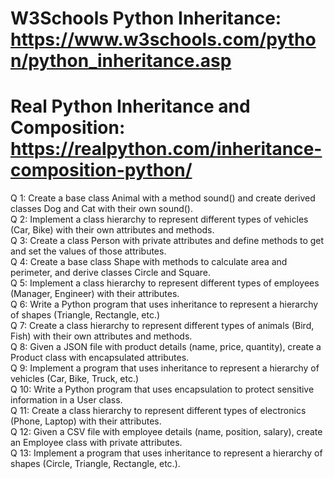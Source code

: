 # W3Schools Python Inheritance: https://www.w3schools.com/python/python_inheritance.asp
# Real Python Inheritance and Composition: https://realpython.com/inheritance-composition-python/
Q 1: Create a base class Animal with a method sound() and create derived classes Dog and Cat with their own sound(). <br />
Q 2: Implement a class hierarchy to represent different types of vehicles (Car, Bike) with their own attributes and methods. <br />
Q 3: Create a class Person with private attributes and define methods to get and set the values of those attributes. <br />
Q 4: Create a base class Shape with methods to calculate area and perimeter, and derive classes Circle and Square. <br />
Q 5: Implement a class hierarchy to represent different types of employees (Manager, Engineer) with their attributes. <br />
Q 6: Write a Python program that uses inheritance to represent a hierarchy of shapes (Triangle, Rectangle, etc.) <br />
Q 7: Create a class hierarchy to represent different types of animals (Bird, Fish) with their own attributes and methods. <br />
Q 8: Given a JSON file with product details (name, price, quantity), create a Product class with encapsulated attributes. <br />
Q 9: Implement a program that uses inheritance to represent a hierarchy of vehicles (Car, Bike, Truck, etc.) <br />
Q 10: Write a Python program that uses encapsulation to protect sensitive information in a User class. <br />
Q 11: Create a class hierarchy to represent different types of electronics (Phone, Laptop) with their attributes. <br />
Q 12: Given a CSV file with employee details (name, position, salary), create an Employee class with private attributes. <br />
Q 13: Implement a program that uses inheritance to represent a hierarchy of shapes (Circle, Triangle, Rectangle, etc.). <br />